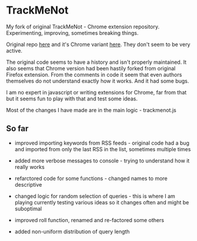# TrackMeNot
My fork of original TrackMeNot - Chrome extension repository. Experimenting, improving, sometimes breaking things.

Original repo [here](https://github.com/vtoubiana/TrackMeNot) and it's Chrome variant [here](https://github.com/vtoubiana/TrackMeNot-Chrome). They don't seem to be very active.

The original code seems to have a history and isn't properly maintained. It also seems that Chrome version had been hastily forked from original Firefox extension. From the comments in code it seem that even authors themselves do not understand exactly how it works. And it had some bugs.

I am no expert in javascript or writing extensions for Chrome, far from that but it seems fun to play with that and test some ideas.

Most of the changes I have made are in the main logic - trackmenot.js

## So far

* improved importing keywords from RSS feeds - original code had a bug and imported from only the last RSS in the list, sometimes multiple times

* added more verbose messages to console - trying to understand how it really works

* refarctored code for some functions - changed names to more descriptive

* changed logic for random selection of queries - this is where I am playing currently testing various ideas so it changes often and might be suboptimal

* improved roll function, renamed and re-factored some others

* added non-uniform distribution of query length

